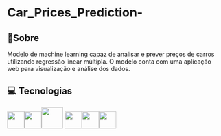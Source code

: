 <h1>Car_Prices_Prediction-
</h1>

<h2>💬Sobre</h2>
<p>Modelo de machine learning capaz de analisar e prever preços de carros utilizando regressão linear múltipla. O modelo conta com uma aplicação web para visualização e análise dos dados.
</p>

##  💻 Tecnologias
  <img src="https://cdn.jsdelivr.net/gh/devicons/devicon@latest/icons/python/python-original.svg" width="40" height="40" /><img src="https://cdn.jsdelivr.net/gh/devicons/devicon@latest/icons/pandas/pandas-original-wordmark.svg" width="40" height="40"  /><img src="https://cdn.jsdelivr.net/gh/devicons/devicon@latest/icons/numpy/numpy-plain-wordmark.svg" width="50" height="50" /> <img src="https://cdn.jsdelivr.net/gh/devicons/devicon@latest/icons/matplotlib/matplotlib-original.svg" width="40" height="40"/><img src="https://cdn.jsdelivr.net/gh/devicons/devicon@latest/icons/scikitlearn/scikitlearn-original.svg" width="40" height="40" /><img src="https://cdn.jsdelivr.net/gh/devicons/devicon@latest/icons/streamlit/streamlit-plain-wordmark.svg" width="40" height="40"/>
